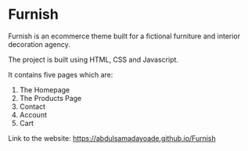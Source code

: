 # Furnish
 Furnish is an ecommerce theme built for a fictional furniture and interior decoration agency.
 
 The project is built using HTML, CSS and Javascript.
 
 It contains five pages which are:
 
 1. The Homepage
 2. The Products Page
 3. Contact
 4. Account
 5. Cart
 
 Link to the website: https://abdulsamadayoade.github.io/Furnish
